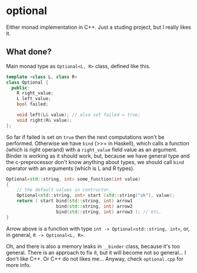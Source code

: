 # optional
Either monad implementation in C++. Just a studing project, but I really likes it.

## What done?
Main monad type as `Optional<L, R>` class, defined like this.
```c++
template <class L, class R>
class Optional {
  public:
    R right_value;
    L left_value;
    bool failed;

    void left(L& value); // also set failed = true;
    void right(R& value);
};
```
So far if failed is set on `true` then the next computations won't be performed. Otherwise we have `bind` (>>= in Haskell), which calls a function (which is right operand) with a `right_value` field value as an argument. Binder is working as it should work, but, because we have general type and the c-preprocessor don't know anything about types, we should call `bind` operator with an arguments (which is L and R types).
```c++
Optional<std::string, int> some_function(int value)
{
    // the default values in contructor.
    Optional<std::string, int> start (std::string("ok"), value);
    return ( start bind(std::string, int) arrow1
                   bind(std::string, int) arrow2
                   bind(std::string, int) arrow3 ); // etc. 
}
```
Arrow above is a function with type `int -> Optional<std::string, int>`, or, in general, `R -> Optional<L, R>`.

Oh, and there is also a memory leaks in `__binder` class, because it's too general. There is an approach to fix it, but it will become not so general... I don't like C++. Or C++ do not likes me... Anyway, check `optional.cpp` for more info. 
